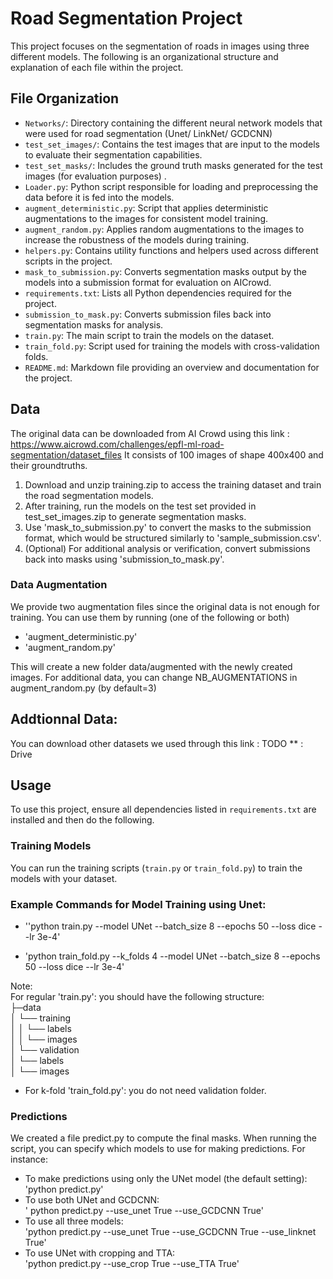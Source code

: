  # Road Segmentation Project

This project focuses on the segmentation of roads in images using three different models.
 The following is an organizational structure and explanation of each file within the project.

## File Organization

- `Networks/`: Directory containing the different neural network models that were used for road segmentation (Unet/ LinkNet/  GCDCNN)
- `test_set_images/`: Contains the test images that are input to the models to evaluate their segmentation capabilities.
- `test_set_masks/`: Includes the ground truth masks generated for the test images (for evaluation purposes) .
- `Loader.py`: Python script responsible for loading and preprocessing the data before it is fed into the models.
- `augment_deterministic.py`: Script that applies deterministic augmentations to the images for consistent model training.
- `augment_random.py`: Applies random augmentations to the images to increase the robustness of the models during training.
- `helpers.py`: Contains utility functions and helpers used across different scripts in the project.
- `mask_to_submission.py`: Converts segmentation masks output by the models into a submission format for evaluation on AICrowd.
- `requirements.txt`: Lists all Python dependencies required for the project.
- `submission_to_mask.py`: Converts submission files back into segmentation masks for analysis.
- `train.py`: The main script to train the models on the dataset.
- `train_fold.py`: Script used for training the models with cross-validation folds.
- `README.md`: Markdown file providing an overview and documentation for the project.


## Data
The original data can be downloaded from AI Crowd using this link : https://www.aicrowd.com/challenges/epfl-ml-road-segmentation/dataset_files
It consists of 100 images of shape 400x400 and their groundtruths. 
1) Download and unzip training.zip to access the training dataset and train the road segmentation models.
2) After training, run the models on the test set provided in test_set_images.zip to generate segmentation masks.
3) Use 'mask_to_submission.py' to convert the masks to the submission format, which would be structured similarly to 'sample_submission.csv'.
4) (Optional) For additional analysis or verification, convert submissions back into masks using 'submission_to_mask.py'.

### Data Augmentation 
We provide two augmentation files since the original data is not enough for training. 
You can use them by running (one of the following or both)
-  'augment_deterministic.py'
-  'augment_random.py' 

This will create a new folder data/augmented with the newly created images.
For additional data, you can change NB_AUGMENTATIONS in augment_random.py (by default=3)

## Addtionnal Data:
You can download other datasets we used through this link :
TODO ** : Drive

## Usage
To use this project, ensure all dependencies listed in `requirements.txt` are installed and then do the following.

### Training Models
You can run the training scripts (`train.py` or `train_fold.py`) to train the models with your dataset.
### Example Commands for Model Training using Unet:

- ''python train.py --model UNet --batch_size 8 --epochs 50 --loss dice --lr 3e-4'

- 'python train_fold.py --k_folds 4 --model UNet --batch_size 8 --epochs 50 --loss dice --lr 3e-4'

Note: <br>
For regular 'train.py': you should have the following structure: <br>
├─data <br>
│  └── training<br>
│  │     └── labels<br>
│  │     └── images<br>
│  └── validation<br>
│       └── labels<br>
│       └── images<br>


- For k-fold 'train_fold.py': you do not need validation folder.

### Predictions
We created a file predict.py to compute the final masks.
When running the script, you can specify which models to use for making predictions. For instance:

- To make predictions using only the UNet model (the default setting):<br>
     'python predict.py'<br>
- To use both UNet and GCDCNN:<br>
   ' python predict.py --use_unet True --use_GCDCNN True'<br>
- To use all three models:<br>
   'python predict.py --use_unet True --use_GCDCNN True --use_linknet True'<br>
- To use UNet with cropping and TTA:<br>
   'python predict.py --use_crop True --use_TTA True'<br>


